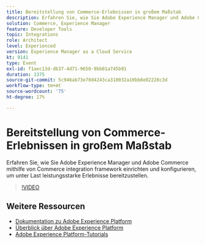 ```yaml
---
title: Bereitstellung von Commerce-Erlebnissen in großem Maßstab
description: Erfahren Sie, wie Sie Adobe Experience Manager und Adobe Commerce mithilfe von Commerce integration framework einrichten und konfigurieren, um unter Last leistungsstarke Erlebnisse bereitzustellen.
solution: Commerce, Experience Manager
feature: Developer Tools
topic: Integrations
role: Architect
level: Experienced
version: Experience Manager as a Cloud Service
kt: 9141
type: Event
exl-id: f1aec13d-db37-4d71-9650-9bb01a745b91
duration: 1375
source-git-commit: 5c946ab73e78d4243ca310032a10bb8e82228c3d
workflow-type: tm+mt
source-wordcount: '75'
ht-degree: 17%

---
```


# Bereitstellung von Commerce-Erlebnissen in großem Maßstab

Erfahren Sie, wie Sie Adobe Experience Manager und Adobe Commerce mithilfe von Commerce integration framework einrichten und konfigurieren, um unter Last leistungsstarke Erlebnisse bereitzustellen.

>[!VIDEO](https://video.tv.adobe.com/v/337582/?quality=12&learn=on&hidetitle=true)

## Weitere Ressourcen

- [Dokumentation zu Adobe Experience Platform](https://experienceleague.adobe.com/docs/experience-platform.html?lang=de)
- [Überblick über Adobe Experience Platform](https://experienceleague.adobe.com/docs/experience-platform/landing/home.html?lang=de)
- [Adobe Experience Platform-Tutorials](https://experienceleague.adobe.com/docs/platform-learn/tutorials/overview.html?lang=de)

